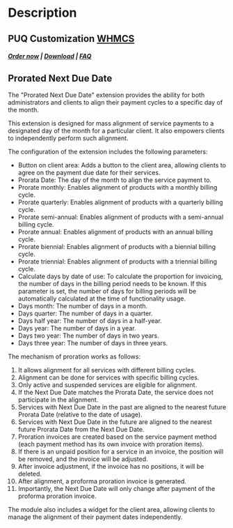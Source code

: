 # Description

## PUQ Customization **[WHMCS](https://puqcloud.com/link.php?id=77)**

#####  [Order now](https://puqcloud.com/whmcs-addon-puq-customization.php) | [Download](https://download.puqcloud.com/WHMCS/addons/PUQ-Customization/) | [FAQ](https://faq.puqcloud.com/)

## Prorated Next Due Date

  
The "Prorated Next Due Date" extension provides the ability for both administrators and clients to align their payment cycles to a specific day of the month.

This extension is designed for mass alignment of service payments to a designated day of the month for a particular client. It also empowers clients to independently perform such alignment.

The configuration of the extension includes the following parameters:

- Button on client area: Adds a button to the client area, allowing clients to agree on the payment due date for their services.
- Prorata Date: The day of the month to align the service payment to.
- Prorate monthly: Enables alignment of products with a monthly billing cycle.
- Prorate quarterly: Enables alignment of products with a quarterly billing cycle.
- Prorate semi-annual: Enables alignment of products with a semi-annual billing cycle.
- Prorate annual: Enables alignment of products with an annual billing cycle.
- Prorate biennial: Enables alignment of products with a biennial billing cycle.
- Prorate triennial: Enables alignment of products with a triennial billing cycle.
- Calculate days by date of use: To calculate the proportion for invoicing, the number of days in the billing period needs to be known. If this parameter is set, the number of days for billing periods will be automatically calculated at the time of functionality usage.
- Days month: The number of days in a month.
- Days quarter: The number of days in a quarter.
- Days half year: The number of days in a half-year.
- Days year: The number of days in a year.
- Days two year: The number of days in two years.
- Days three year: The number of days in three years.

The mechanism of proration works as follows:

1. It allows alignment for all services with different billing cycles.
2. Alignment can be done for services with specific billing cycles.
3. Only active and suspended services are eligible for alignment.
4. If the Next Due Date matches the Prorata Date, the service does not participate in the alignment.
5. Services with Next Due Date in the past are aligned to the nearest future Prorata Date (relative to the date of usage).
6. Services with Next Due Date in the future are aligned to the nearest future Prorata Date from the Next Due Date.
7. Proration invoices are created based on the service payment method (each payment method has its own invoice with proration items).
8. If there is an unpaid position for a service in an invoice, the position will be removed, and the invoice will be adjusted.
9. After invoice adjustment, if the invoice has no positions, it will be deleted.
10. After alignment, a proforma proration invoice is generated.
11. Importantly, the Next Due Date will only change after payment of the proforma proration invoice.

The module also includes a widget for the client area, allowing clients to manage the alignment of their payment dates independently.
